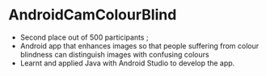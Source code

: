 # AndroidCamColourBlind

- Second place out of 500 participants ; 
- Android app that enhances images so that people suffering from colour blindness can distinguish images with confusing colours
- Learnt and applied Java with Android Studio to develop the app. 
